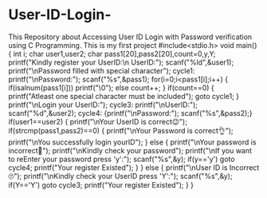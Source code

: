 # User-ID-Login-
This Repository about Accessing User ID Login with Password verification using C Programming.
This is my first project
#include<stdio.h>
void main()
{
    int i;
    char user1,user2;
    char pass1[20],pass2[20],count=0,y,Y;
    printf("Kindly register your UserID:\n UserID:");
    scanf("%ld",&user1);
    printf("\nPassword filled with special character");
    cycle1:
    printf("\nPassword:");
    scanf("%s",&pass1);
    for(i=0;i<pass1[i];i++)
    {
        if(isalnum(pass1[i]))
            printf("\0");
        else
            count++;
    }
    if(count==0)
    {
        printf("Atleast one special character must be included");
        goto cycle1;
    }
    printf("\nLogin your UserID:");
    cycle3:
    printf("\nUserID:");
    scanf("%d",&user2);
    cycle4:
    {printf("\nPassword:");
    scanf("%s",&pass2);}
    if(user1==user2)
    {
        printf("\nYour UserID is correct😉");
        if(strcmp(pass1,pass2)==0)
        {
            printf("\nYour Password is correct👌");
            printf("\nYou successfully login yourID");
        }
        else
        {
            printf("\nYour password is incorrect🧐");
            printf("\nKindly check your password");
            printf("\nIf you want to reEnter your password press 'y':");
            scanf("%s",&y);
            if(y=='y')
                goto cycle4;
            printf("Your register Existed");
        }
    }
    else
    {
        printf("\nUser ID is Incorrect🙄");
        printf("\nKindly check your UserID press 'Y':");
        scanf("%s",&y);
        if(Y=='Y')
            goto cycle3;
        printf("Your register Existed");
    }
}
